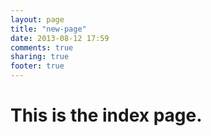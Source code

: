 ```yaml
---
layout: page
title: "new-page"
date: 2013-08-12 17:59
comments: true
sharing: true
footer: true
---
```


# This is the index page.
